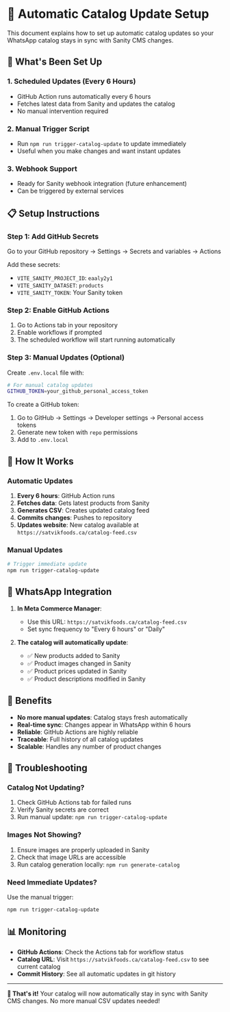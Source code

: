 # 🤖 Automatic Catalog Update Setup

This document explains how to set up automatic catalog updates so your WhatsApp catalog stays in sync with Sanity CMS changes.

## 🚀 What's Been Set Up

### 1. **Scheduled Updates (Every 6 Hours)**
- GitHub Action runs automatically every 6 hours
- Fetches latest data from Sanity and updates the catalog
- No manual intervention required

### 2. **Manual Trigger Script**
- Run `npm run trigger-catalog-update` to update immediately
- Useful when you make changes and want instant updates

### 3. **Webhook Support**
- Ready for Sanity webhook integration (future enhancement)
- Can be triggered by external services

## 📋 Setup Instructions

### Step 1: Add GitHub Secrets
Go to your GitHub repository → Settings → Secrets and variables → Actions

Add these secrets:
- `VITE_SANITY_PROJECT_ID`: `eaaly2y1`
- `VITE_SANITY_DATASET`: `products` 
- `VITE_SANITY_TOKEN`: Your Sanity token

### Step 2: Enable GitHub Actions
1. Go to Actions tab in your repository
2. Enable workflows if prompted
3. The scheduled workflow will start running automatically

### Step 3: Manual Updates (Optional)
Create `.env.local` file with:
```bash
# For manual catalog updates
GITHUB_TOKEN=your_github_personal_access_token
```

To create a GitHub token:
1. Go to GitHub → Settings → Developer settings → Personal access tokens
2. Generate new token with `repo` permissions
3. Add to `.env.local`

## 🔄 How It Works

### Automatic Updates
1. **Every 6 hours**: GitHub Action runs
2. **Fetches data**: Gets latest products from Sanity
3. **Generates CSV**: Creates updated catalog feed
4. **Commits changes**: Pushes to repository
5. **Updates website**: New catalog available at `https://satvikfoods.ca/catalog-feed.csv`

### Manual Updates
```bash
# Trigger immediate update
npm run trigger-catalog-update
```

## 📱 WhatsApp Integration

1. **In Meta Commerce Manager**:
   - Use this URL: `https://satvikfoods.ca/catalog-feed.csv`
   - Set sync frequency to "Every 6 hours" or "Daily"

2. **The catalog will automatically update**:
   - ✅ New products added to Sanity
   - ✅ Product images changed in Sanity
   - ✅ Product prices updated in Sanity
   - ✅ Product descriptions modified in Sanity

## 🎯 Benefits

- **No more manual updates**: Catalog stays fresh automatically
- **Real-time sync**: Changes appear in WhatsApp within 6 hours
- **Reliable**: GitHub Actions are highly reliable
- **Traceable**: Full history of all catalog updates
- **Scalable**: Handles any number of product changes

## 🔧 Troubleshooting

### Catalog Not Updating?
1. Check GitHub Actions tab for failed runs
2. Verify Sanity secrets are correct
3. Run manual update: `npm run trigger-catalog-update`

### Images Not Showing?
1. Ensure images are properly uploaded in Sanity
2. Check that image URLs are accessible
3. Run catalog generation locally: `npm run generate-catalog`

### Need Immediate Updates?
Use the manual trigger:
```bash
npm run trigger-catalog-update
```

## 📊 Monitoring

- **GitHub Actions**: Check the Actions tab for workflow status
- **Catalog URL**: Visit `https://satvikfoods.ca/catalog-feed.csv` to see current catalog
- **Commit History**: See all automatic updates in git history

---

**🎉 That's it!** Your catalog will now automatically stay in sync with Sanity CMS changes. No more manual CSV updates needed!
